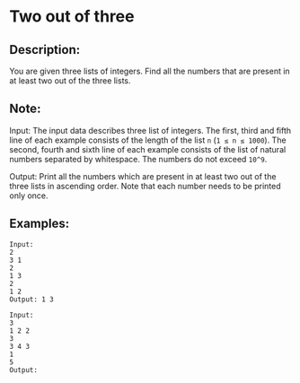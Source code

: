 # Two out of three

## Description:

You are given three lists of integers. Find all the numbers that are present in at least two out of the three lists.

## Note:

Input: The input data describes three list of integers. The first, third and fifth line of each example consists of the length of the list `n` (`1 ≤ n ≤ 1000`). The second, fourth and sixth line of each example consists of the list of natural numbers separated by whitespace. The numbers do not exceed `10^9`.

Output: Print all the numbers which are present in at least two out of the three lists in ascending order. Note that each number needs to be printed only once.

## Examples:

```
Input:
2
3 1
2
1 3
2
1 2
Output: 1 3
```
```
Input:
3
1 2 2
3
3 4 3
1
5
Output:
```
